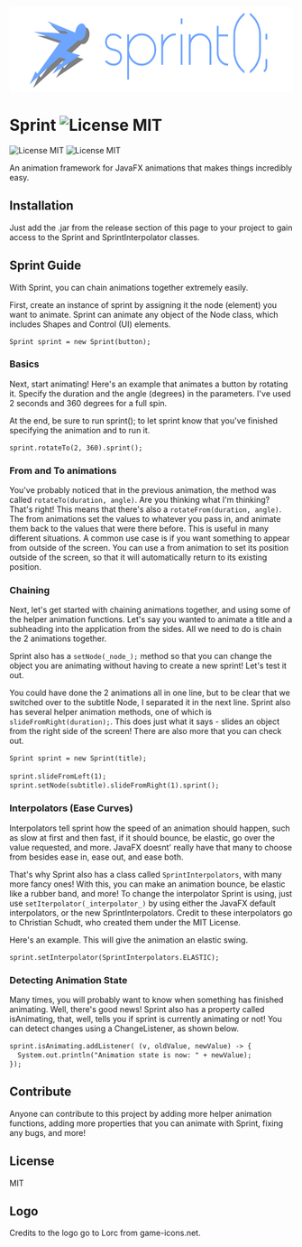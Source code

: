 <p align="center">
<img src="https://github.com/kirankunigiri/Sprint-JavaFX-Animation/blob/master/Images/Logo.png" alt="Logo" height="150">
</p>

# Sprint ![License MIT](https://img.shields.io/badge/platform-JavaFX-orange.svg)
![License MIT](https://img.shields.io/badge/license-MIT-blue.svg)
![License MIT](https://img.shields.io/badge/build-passing-brightgreen.svg)

An animation framework for JavaFX animations that makes things incredibly easy.

## Installation
Just add the .jar from the release section of this page to your project to gain access to the Sprint and SprintInterpolator classes.

## Sprint Guide

With Sprint, you can chain animations together extremely easily.

First, create an instance of sprint by assigning it the node (element) you want to animate. Sprint can animate any object of the Node class, which includes Shapes and Control (UI) elements.

```
Sprint sprint = new Sprint(button);
```

### Basics

Next, start animating! Here's an example that animates a button by rotating it.
Specify the duration and the angle (degrees) in the parameters.
I've used 2 seconds and 360 degrees for a full spin.

At the end, be sure to run sprint(); to let sprint know that you've finished specifying the animation and to run it.

```
sprint.rotateTo(2, 360).sprint();
```

### From and To animations

You've probably noticed that in the previous animation, the method was called ```rotateTo(duration, angle)```. Are you thinking what I'm thinking? That's right! This means that there's also a ```rotateFrom(duration, angle)```. The from animations set the values to whatever you pass in, and animate them back to the values that were there before. This is useful in many different situations. A common use case is if you want something to appear from outside of the screen. You can use a from animation to set its position outside of the screen, so that it will automatically return to its existing position.

### Chaining

Next, let's get started with chaining animations together, and using some of the helper animation functions.
Let's say you wanted to animate a title and a subheading into the application from the sides. All we need to do is chain the 2 animations together.

Sprint also has a ```setNode(_node_);``` method so that you can change the object you are animating without having to create a new sprint! Let's test it out.

You could have done the 2 animations all in one line, but to be clear that we switched over to the subtitle Node, I separated it in the next line. Sprint also has several helper animation methods, one of which is ```slideFromRight(duration);```. This does just what it says - slides an object from the right side of the screen! There are also more that you can check out.

```
Sprint sprint = new Sprint(title);

sprint.slideFromLeft(1);
sprint.setNode(subtitle).slideFromRight(1).sprint();
```

### Interpolators (Ease Curves)

Interpolators tell sprint how the speed of an animation should happen, such as slow at first and then fast, if it should bounce, be elastic, go over the value requested, and more. JavaFX doesnt' really have that many to choose from besides ease in, ease out, and ease both. 

That's why Sprint also has a class called ```SprintInterpolators```, with many more fancy ones! With this, you can make an animation bounce, be elastic like a rubber band, and more! To change the interpolator Sprint is using, just use ```setIterpolator(_interpolator_)``` by using either the JavaFX default interpolators, or the new SprintInterpolators.
Credit to these interpolators go to Christian Schudt, who created them under the MIT License.

Here's an example. This will give the animation an elastic swing.

```
sprint.setInterpolator(SprintInterpolators.ELASTIC);
```

### Detecting Animation State

Many times, you will probably want to know when something has finished animating. Well, there's good news! Sprint also has a property called isAnimating, that, well, tells you if sprint is currently animating or not! You can detect changes using a ChangeListener, as shown below.

```
sprint.isAnimating.addListener( (v, oldValue, newValue) -> {
  System.out.println("Animation state is now: " + newValue);
});
```

## Contribute
Anyone can contribute to this project by adding more helper animation functions, adding more properties that you can animate with Sprint, fixing any bugs, and more!

## License
MIT

## Logo
Credits to the logo go to Lorc from game-icons.net.
